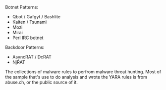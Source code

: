 Botnet Patterns:
- Qbot / Gafgyt / Bashlite
- Kaiten / Tsunami
- Mozi
- Mirai
- Perl IRC botnet
  
Backdoor Patterns:
- AsyncRAT / DcRAT
- NjRAT

The collections of malware rules to perfrom malware threat hunting. Most of the sample that's use to do analysis and wrote the YARA rules is from abuse.ch, or the public source of it.
